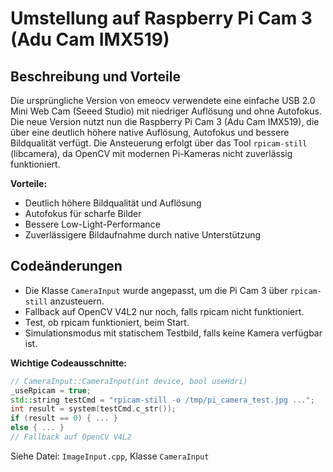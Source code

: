 # Umstellung auf Raspberry Pi Cam 3 (Adu Cam IMX519)

## Beschreibung und Vorteile

Die ursprüngliche Version von emeocv verwendete eine einfache USB 2.0 Mini Web Cam (Seeed Studio) mit niedriger Auflösung und ohne Autofokus. Die neue Version nutzt nun die Raspberry Pi Cam 3 (Adu Cam IMX519), die über eine deutlich höhere native Auflösung, Autofokus und bessere Bildqualität verfügt. Die Ansteuerung erfolgt über das Tool `rpicam-still` (libcamera), da OpenCV mit modernen Pi-Kameras nicht zuverlässig funktioniert.

**Vorteile:**
- Deutlich höhere Bildqualität und Auflösung
- Autofokus für scharfe Bilder
- Bessere Low-Light-Performance
- Zuverlässigere Bildaufnahme durch native Unterstützung

## Codeänderungen

- Die Klasse `CameraInput` wurde angepasst, um die Pi Cam 3 über `rpicam-still` anzusteuern.
- Fallback auf OpenCV V4L2 nur noch, falls rpicam nicht funktioniert.
- Test, ob rpicam funktioniert, beim Start.
- Simulationsmodus mit statischem Testbild, falls keine Kamera verfügbar ist.

**Wichtige Codeausschnitte:**

```cpp
// CameraInput::CameraInput(int device, bool useHdri)
_useRpicam = true;
std::string testCmd = "rpicam-still -o /tmp/pi_camera_test.jpg ...";
int result = system(testCmd.c_str());
if (result == 0) { ... }
else { ... }
// Fallback auf OpenCV V4L2
```

Siehe Datei: `ImageInput.cpp`, Klasse `CameraInput`
